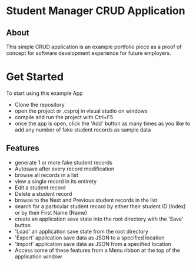 # Student Manager CRUD Application
## About
This simple CRUD application is an example portfolio piece as a proof of concept for software development experience for future employers.

# Get Started
To start using this example App
 - Clone the repository
 - open the project or .csproj in visual studio on windows
 - compile and run the project with Ctrl+F5
 - once the app is open, click the 'Add' button as many times as you like to add any number of fake student records as sample data

## Features
 - generate 1 or more fake student records
 - Autosave after every record modification
 - browse all records in a list
 - view a single record in its entirety
 - Edit a student record
 - Delete a student record
 - browse to the Next and Previous student records in the list
 - search for a particular student record by either their student ID (Index) or by their First Name (Name)
 - create an application save state into the root directory with the 'Save' button
 - 'Load' an application save state from the root directory
 - 'Export' application save data as JSON to a specified location
 - 'Import' application save data as JSON from a specified location
 - Access some of these features from a Menu ribbon at the top of the application window
